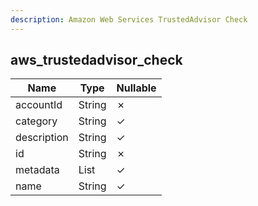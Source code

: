 ```yaml
---
description: Amazon Web Services TrustedAdvisor Check
---
```

aws_trustedadvisor_check
------------------------

| **Name**    | **Type**     | **Nullable** |
| ----------- | ------------ | ------------ |
| accountId   | String       | &cross;      |
| category    | String       | &check;      |
| description | String       | &check;      |
| id          | String       | &cross;      |
| metadata    | List<String> | &check;      |
| name        | String       | &check;      |
